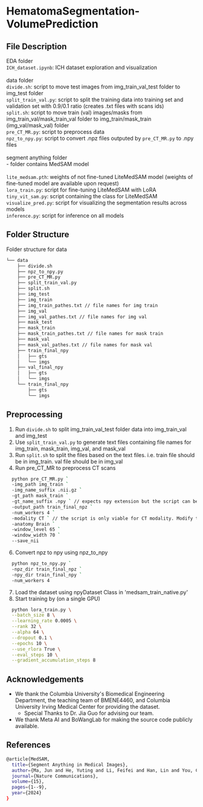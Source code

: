 # HematomaSegmentation-VolumePrediction

## File Description

EDA folder <br />
    `ICH_dataset.ipynb`: ICH dataset exploration and visualization <br />
<br />
data folder <br />
    `divide.sh`: script to move test images from img_train_val_test folder to img_test folder <br />
    `split_train_val.py`: script to split the training data into training set and validation set with 0.9/0.1 ratio (creates .txt files with scans ids) <br />
    `split.sh`: script to move train (val) images/masks from img_train_val/mask_train_val folder to img_train/mask_train (img_val/mask_val) folder <br />
    `pre_CT_MR.py`: script to preprocess data <br />
    `npz_to_npy.py`: script to convert .npz files outputed by `pre_CT_MR.py` to .npy files <br />
<br />
segment anything folder <br />
    - folder contains MedSAM model <br />
<br />
`lite_medsam.pth`: weights of not fine-tuned LiteMedSAM model (weights of fine-tuned model are available upon request) <br />
`lora_train.py`: script for fine-tuning LiteMedSAM with LoRA <br />
`tiny_vit_sam.py`: script containing the class for LiteMedSAM <br />
`visualize_pred.py`: script for visualizing the segmentation results across models <br />
`inference.py`: script for inference on all models <br />

## Folder Structure 
Folder structure for data
```bash
└── data
    ├── divide.sh
    ├── npz_to_npy.py
    ├── pre_CT_MR.py
    ├── split_train_val.py
    ├── split.sh
    ├── img_test
    ├── img_train
    ├── img_train_pathes.txt // file names for img train
    ├── img_val
    ├── img_val_pathes.txt // file names for img val
    ├── mask_test
    ├── mask_train
    ├── mask_train_pathes.txt // file names for mask train
    ├── mask_val
    ├── mask_val_pathes.txt // file names for mask val
    ├── train_final_npy
    │   ├── gts
    │   └── imgs
    ├── val_final_npy
    │   ├── gts
    │   └── imgs
    └── train_final_npy
        ├── gts
        └── imgs
```
## Preprocessing
1. Run `divide.sh` to split img_train_val_test folder data into img_train_val and img_test
2. Use `split_train_val.py` to generate text files containing file names for img_train, mask_train, img_val, and mask_val
3. Run `split.sh` to split the files based on the text files. i.e. train file should be in img_train. val file should be in img_val
4. Run pre_CT_MR to preprocess CT scans
```bash
  python pre_CT_MR.py `
  -img_path img_train `
  -img_name_suffix .nii.gz `
  -gt_path mask_train `
  -gt_name_suffix .npy ` // expects npy extension but the script can be modified to take in .nii.gz
  -output_path train_final_npz `
  -num_workers 4 `
  -modality CT ` // the script is only viable for CT modality. Modify the if-else statement in the script for other modalities 
  -anatomy Brain ` 
  -window_level 65 `
  -window_width 70 `
  --save_nii
```
6. Convert npz to npy using npz_to_npy
```bash
  python npz_to_npy.py `
  -npz_dir train_final_npz `
  -npy_dir train_final_npy `
  -num_workers 4
```
7. Load the dataset using npyDataset Class in 'medsam_train_native.py'
8. Start training by (on a single GPU)
```bash
  python lora_train.py \
  --batch_size 8 \
  --learning_rate 0.0005 \
  --rank 32 \
  --alpha 64 \
  --dropout 0.1 \
  --epochs 10 \
  --use_rlora True \
  --eval_steps 10 \
  --gradient_accumulation_steps 8
```

## Acknowledgements
- We thank the Columbia University's Biomedical Engineering Department, the teaching team of BMENE4460, and Columbia University Irving Medical Center for providing the dataset.
  - Special Thanks to Dr. Jia Guo for advising our team.
- We thank Meta AI and BoWangLab for making the source code publicly available.

## References

```bash
@article{MedSAM,
  title={Segment Anything in Medical Images},
  author={Ma, Jun and He, Yuting and Li, Feifei and Han, Lin and You, Chenyu and Wang, Bo},
  journal={Nature Communications},
  volume={15},
  pages={1--9},
  year={2024}
}
```
